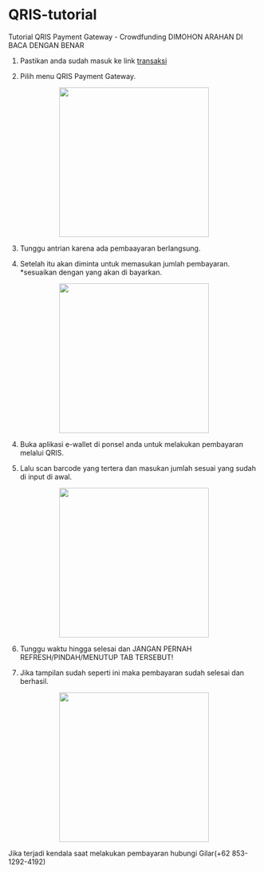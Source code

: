 # QRIS-tutorial
Tutorial QRIS Payment Gateway - Crowdfunding
DIMOHON ARAHAN DI BACA DENGAN BENAR

1. Pastikan anda sudah masuk ke link [transaksi](https://www.do.my.id/crowdfunding/index.html)

2. Pilih menu QRIS Payment Gateway.

<p align="center">
 <img src="https://private-user-images.githubusercontent.com/184597599/444323040-66358c3b-2234-498f-a1e9-768ba1560138.png?jwt=eyJhbGciOiJIUzI1NiIsInR5cCI6IkpXVCJ9.eyJpc3MiOiJnaXRodWIuY29tIiwiYXVkIjoicmF3LmdpdGh1YnVzZXJjb250ZW50LmNvbSIsImtleSI6ImtleTUiLCJleHAiOjE3NDczNTE2MDksIm5iZiI6MTc0NzM1MTMwOSwicGF0aCI6Ii8xODQ1OTc1OTkvNDQ0MzIzMDQwLTY2MzU4YzNiLTIyMzQtNDk4Zi1hMWU5LTc2OGJhMTU2MDEzOC5wbmc_WC1BbXotQWxnb3JpdGhtPUFXUzQtSE1BQy1TSEEyNTYmWC1BbXotQ3JlZGVudGlhbD1BS0lBVkNPRFlMU0E1M1BRSzRaQSUyRjIwMjUwNTE1JTJGdXMtZWFzdC0xJTJGczMlMkZhd3M0X3JlcXVlc3QmWC1BbXotRGF0ZT0yMDI1MDUxNVQyMzIxNDlaJlgtQW16LUV4cGlyZXM9MzAwJlgtQW16LVNpZ25hdHVyZT1iNDdmMzcwZTAwYjRiMWZmMGI1MzYxMWJjM2I4NzFjNzEzMDVmZThkOTgxZmRjY2JhYjY3ZDBjODNjNWNjOTI5JlgtQW16LVNpZ25lZEhlYWRlcnM9aG9zdCJ9.w0U8V0cQfaexmn_DbConaQ2pLtH7mgzbmoRry4a1XuE
" width="300">
</p>

3. Tunggu antrian karena ada pembaayaran berlangsung.
   
4. Setelah itu akan diminta untuk memasukan jumlah pembayaran. *sesuaikan dengan yang akan di bayarkan.

<p align="center">
 <img src="![Screenshot 2025-05-13 120728](https://github.com/user-attachments/assets/2bf806de-5caa-4251-8691-5573649c2b1f)
" width="300">
</p>

4. Buka aplikasi e-wallet di ponsel anda untuk melakukan pembayaran melalui QRIS.

5. Lalu scan barcode yang tertera dan masukan jumlah sesuai yang sudah di input di awal.
   
<p align="center">
 <img src="![Screenshot 2025-05-13 120831](https://github.com/user-attachments/assets/ff5af7e5-173b-403c-8489-2f6d2f3ea482)
" width="300">
</p>

6. Tunggu waktu hingga selesai dan JANGAN PERNAH REFRESH/PINDAH/MENUTUP TAB TERSEBUT!

7. Jika tampilan sudah seperti ini maka pembayaran sudah selesai dan berhasil.

<p align="center">
 <img src="![Screenshot 2025-05-13 123536](https://github.com/user-attachments/assets/c908fbb0-c2f7-4820-b59e-5fc6bca188c0)
" width="300">
</p>



Jika terjadi kendala saat melakukan pembayaran hubungi Gilar(+62 853-1292-4192)
